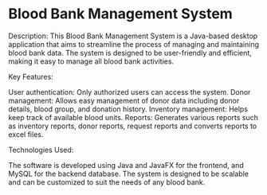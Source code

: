 # Blood Bank Management System

Description:
This Blood Bank Management System is a Java-based desktop application that aims to streamline the process of managing and maintaining blood bank data. The system is designed to be user-friendly and efficient, making it easy to manage all blood bank activities.

Key Features:

User authentication: Only authorized users can access the system.
Donor management: Allows easy management of donor data including donor details, blood group, and donation history.
Inventory management: Helps keep track of available blood units.
Reports: Generates various reports such as inventory reports, donor reports, request reports and converts reports to excel files.

Technologies Used:

The software is developed using Java and JavaFX for the frontend, and MySQL for the backend database. The system is designed to be scalable and can be customized to suit the needs of any blood bank.
